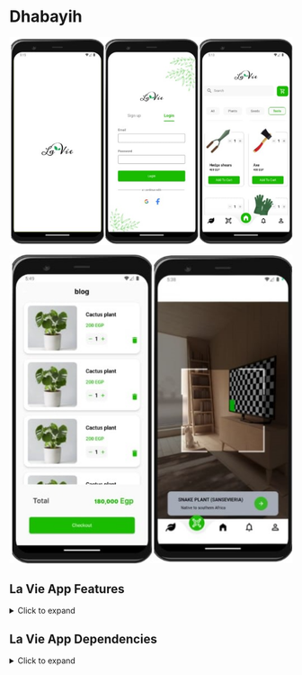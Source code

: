 # Dhabayih

<p float="center">
<img src="screenshots\screen1.png" width="800" />
</p>
<p float="center">
<img src="screenshots\screen2.png" width="800" />
</p>

## La Vie App Features

<details>
     <summary> Click to expand </summary>

* Facebook login
* Google login
* Apple login
* Home
* Buy products
* Profile
* maps
* Payment

</details>

## La Vie App Dependencies

<details>
     <summary> Click to expand </summary>

* [bloc](https://pub.dev/packages/bloc)
* [get_it](https://pub.dev/packages/get_it)
* [firebase_auth](https://pub.dev/packages/firebase_auth)
* [google_maps_flutter](https://pub.dev/packages/google_maps_flutter)
* [flutter_screenutil](https://pub.dev/packages/flutter_screenutil)
* [pinput](https://pub.dev/packages/pinput)
* [intl](https://pub.dev/packages/intl)
* [url_launcher](https://pub.dev/packages/url_launcher)
* [shared_preferences](https://pub.dev/packages/shared_preferences)
* [flutter_facebook_auth](https://pub.dev/packages/flutter_facebook_auth)
* [google_sign_in](https://pub.dev/packages/google_sign_in)
* [apple_sign_in](https://pub.dev/packages/apple_sign_in)
* [easy_stepper](https://pub.dev/packages/easy_stepper)
* [my_fatoorah](https://pub.dev/packages/my_fatoorah)
* [geolocator](https://pub.dev/packages/geolocator)










